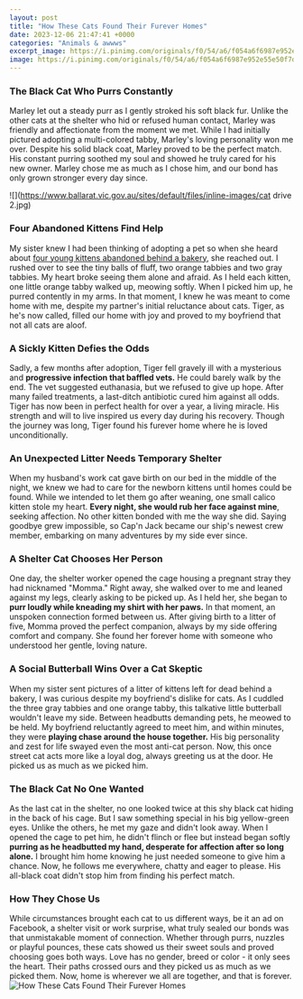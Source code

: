 ```yaml
---
layout: post
title: "How These Cats Found Their Furever Homes"
date: 2023-12-06 21:47:41 +0000
categories: "Animals & awwws"
excerpt_image: https://i.pinimg.com/originals/f0/54/a6/f054a6f6987e952e55e50f7d89ae448a.jpg
image: https://i.pinimg.com/originals/f0/54/a6/f054a6f6987e952e55e50f7d89ae448a.jpg
---
```


### The Black Cat Who Purrs Constantly
Marley let out a steady purr as I gently stroked his soft black fur. Unlike the other cats at the shelter who hid or refused human contact, Marley was friendly and affectionate from the moment we met. While I had initially pictured adopting a multi-colored tabby, Marley's loving personality won me over. Despite his solid black coat, Marley proved to be the perfect match. His constant purring soothed my soul and showed he truly cared for his new owner. Marley chose me as much as I chose him, and our bond has only grown stronger every day since. 

![](https://www.ballarat.vic.gov.au/sites/default/files/inline-images/cat drive 2.jpg)
### Four Abandoned Kittens Find Help
My sister knew I had been thinking of adopting a pet so when she heard about [four young kittens abandoned behind a bakery](https://fistore.mysenprints.com/collection/akbar), she reached out. I rushed over to see the tiny balls of fluff, two orange tabbies and two gray tabbies. My heart broke seeing them alone and afraid. As I held each kitten, one little orange tabby walked up, meowing softly. When I picked him up, he purred contently in my arms. In that moment, I knew he was meant to come home with me, despite my partner's initial reluctance about cats. Tiger, as he's now called, filled our home with joy and proved to my boyfriend that not all cats are aloof. 
### A Sickly Kitten Defies the Odds  
Sadly, a few months after adoption, Tiger fell gravely ill with a mysterious and **progressive infection that baffled vets.** He could barely walk by the end. The vet suggested euthanasia, but we refused to give up hope. After many failed treatments, a last-ditch antibiotic cured him against all odds. Tiger has now been in perfect health for over a year, a living miracle. His strength and will to live inspired us every day during his recovery. Though the journey was long, Tiger found his furever home where he is loved unconditionally.
### An Unexpected Litter Needs Temporary Shelter
When my husband's work cat gave birth on our bed in the middle of the night, we knew we had to care for the newborn kittens until homes could be found. While we intended to let them go after weaning, one small calico kitten stole my heart. **Every night, she would rub her face against mine**, seeking affection. No other kitten bonded with me the way she did. Saying goodbye grew impossible, so Cap'n Jack became our ship's newest crew member, embarking on many adventures by my side ever since.
### A Shelter Cat Chooses Her Person
One day, the shelter worker opened the cage housing a pregnant stray they had nicknamed "Momma." Right away, she walked over to me and leaned against my legs, clearly asking to be picked up. As I held her, she began to **purr loudly while kneading my shirt with her paws.** In that moment, an unspoken connection formed between us. After giving birth to a litter of five, Momma proved the perfect companion, always by my side offering comfort and company. She found her forever home with someone who understood her gentle, loving nature.  
### A Social Butterball Wins Over a Cat Skeptic  
When my sister sent pictures of a litter of kittens left for dead behind a bakery, I was curious despite my boyfriend's dislike for cats. As I cuddled the three gray tabbies and one orange tabby, this talkative little butterball wouldn't leave my side. Between headbutts demanding pets, he meowed to be held. My boyfriend reluctantly agreed to meet him, and within minutes, they were **playing chase around the house together.** His big personality and zest for life swayed even the most anti-cat person. Now, this once street cat acts more like a loyal dog, always greeting us at the door. He picked us as much as we picked him.
### The Black Cat No One Wanted
As the last cat in the shelter, no one looked twice at this shy black cat hiding in the back of his cage. But I saw something special in his big yellow-green eyes. Unlike the others, he met my gaze and didn't look away. When I opened the cage to pet him, he didn't flinch or flee but instead began softly **purring as he headbutted my hand, desperate for affection after so long alone.** I brought him home knowing he just needed someone to give him a chance. Now, he follows me everywhere, chatty and eager to please. His all-black coat didn't stop him from finding his perfect match. 
### How They Chose Us
While circumstances brought each cat to us different ways, be it an ad on Facebook, a shelter visit or work surprise, what truly sealed our bonds was that unmistakable moment of connection. Whether through purrs, nuzzles or playful pounces, these cats showed us their sweet souls and proved choosing goes both ways. Love has no gender, breed or color - it only sees the heart. Their paths crossed ours and they picked us as much as we picked them. Now, home is wherever we all are together, and that is forever.
![How These Cats Found Their Furever Homes](https://i.pinimg.com/originals/f0/54/a6/f054a6f6987e952e55e50f7d89ae448a.jpg)